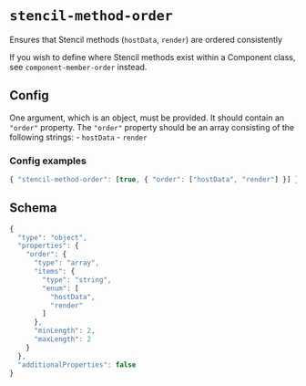 # `stencil-method-order`

Ensures that Stencil methods (`hostData`, `render`) are ordered consistently

If you wish to define where Stencil methods exist within a Component class, see `component-member-order` instead.

## Config

One argument, which is an object, must be provided. It should contain an `"order"` property. The `"order"` property should be an array consisting of the following strings: - `hostData` - `render`

### Config examples

```ts
{ "stencil-method-order": [true, { "order": ["hostData", "render"] }] }
```

## Schema

```ts
{
  "type": "object",
  "properties": {
    "order": {
      "type": "array",
      "items": {
        "type": "string",
        "enum": [
          "hostData",
          "render"
        ]
      },
      "minLength": 2,
      "maxLength": 2
    }
  },
  "additionalProperties": false
}
```
